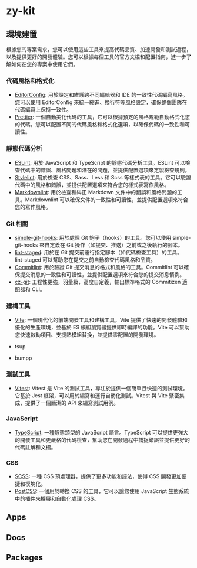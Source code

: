 # zy-kit

## 環境建置

根據您的專案需求，您可以使用這些工具來提高代碼品質、加速開發和測試過程，以及提供更好的開發體驗。您可以根據每個工具的官方文檔和配置指南，進一步了解如何在您的專案中使用它們。

### 代碼風格和格式化

* [EditorConfig](https://editorconfig.org/): 用於設定和維護跨不同編輯器和 IDE 的一致性代碼編寫風格。您可以使用 EditorConfig 來統一縮進、換行符等風格設定，確保整個團隊在代碼編寫上保持一致性。
* [Prettier](https://prettier.io/): 一個自動美化代碼的工具，它可以根據預定的風格規範自動格式化您的代碼。您可以配置不同的代碼風格和格式化選項，以確保代碼的一致性和可讀性。

### 靜態代碼分析

* [ESLint](https://eslint.org/): 用於 JavaScript 和 TypeScript 的靜態代碼分析工具。ESLint 可以檢查代碼中的錯誤、風格問題和潛在的問題，並提供配置選項來定製檢查規則。
* [Stylelint](https://stylelint.io/): 用於檢查 CSS、Sass、Less 和 Scss 等樣式表的工具。它可以驗證代碼中的風格和錯誤，並提供配置選項來符合您的樣式表寫作風格。
* [Markdownlint](https://github.com/DavidAnson/markdownlint): 用於檢查和糾正 Markdown 文件中的錯誤和風格問題的工具。Markdownlint 可以確保文件的一致性和可讀性，並提供配置選項來符合您的寫作風格。

### Git 相關

* [simple-git-hooks](https://www.npmjs.com/package/simple-git-hooks): 用於處理 Git 鉤子（hooks）的工具。您可以使用 simple-git-hooks 來自定義在 Git 操作（如提交、推送）之前或之後執行的腳本。
* [lint-staged](https://www.npmjs.com/package/lint-staged): 用於在 Git 提交前運行指定腳本（如代碼檢查工具）的工具。lint-staged 可以幫助您在提交之前自動檢查代碼風格和品質。
* [Commitlint](https://commitlint.js.org/#/): 用於驗證 Git 提交消息的格式和風格的工具。Commitlint 可以確保提交消息的一致性和可讀性，並提供配置選項來符合您的提交消息慣例。
* [cz-git](https://cz-git.qbb.sh/zh/): 工程性更強，羽量級，高度自定義，輸出標準格式的 Commitizen 適配器和 CLI。

### 建構工具

* [Vite](https://vitejs.dev/): 一個現代化的前端開發工具和建構工具。Vite 提供了快速的開發體驗和優化的生產環境，並基於 ES 模組瀏覽器提供即時編譯的功能。Vite 可以幫助您快速啟動項目、支援熱模組替換，並提供零配置的開發環境。

* tsup
* bumpp

### 測試工具

* [Vitest](https://vitest.dev/): Vitest 是 Vite 的測試工具，專注於提供一個簡單且快速的測試環境。它基於 Jest 框架，可以用於編寫和運行自動化測試。Vitest 與 Vite 緊密集成，提供了一個簡潔的 API 來編寫測試用例。

### JavaScript

* [TypeScript](https://www.typescriptlang.org/): 一種靜態類型的 JavaScript 語言。TypeScript 可以提供更強大的開發工具和更嚴格的代碼檢查，幫助您在開發過程中捕捉錯誤並提供更好的代碼註解和文檔。

### CSS

* [SCSS](https://sass-lang.com/): 一種 CSS 預處理器，提供了更多功能和語法，使得 CSS 開發更加便捷和模塊化。
* [PostCSS](https://postcss.org/): 一個用於轉換 CSS 的工具，它可以讓您使用 JavaScript 生態系統中的插件來擴展和自動化處理 CSS。

## Apps

## Docs

## Packages
